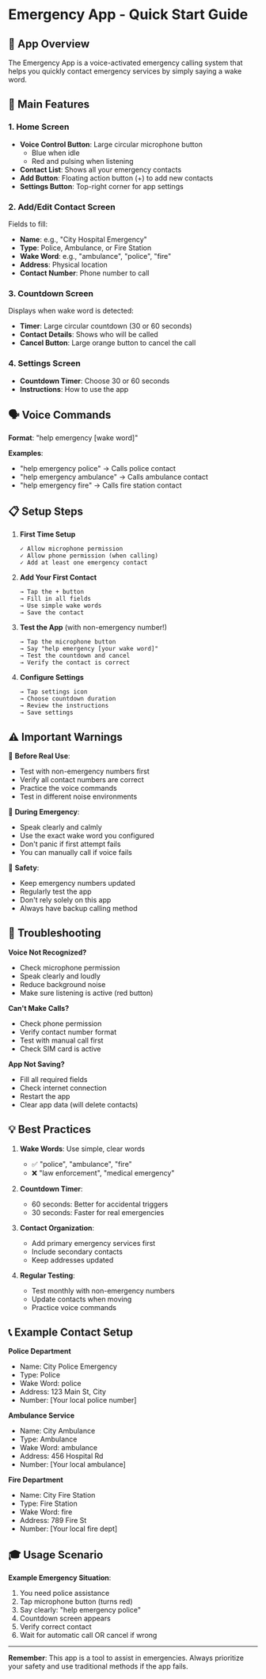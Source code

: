 # Emergency App - Quick Start Guide

## 📱 App Overview

The Emergency App is a voice-activated emergency calling system that helps you quickly contact emergency services by simply saying a wake word.

## 🎯 Main Features

### 1. Home Screen
- **Voice Control Button**: Large circular microphone button
  - Blue when idle
  - Red and pulsing when listening
- **Contact List**: Shows all your emergency contacts
- **Add Button**: Floating action button (+) to add new contacts
- **Settings Button**: Top-right corner for app settings

### 2. Add/Edit Contact Screen
Fields to fill:
- **Name**: e.g., "City Hospital Emergency"
- **Type**: Police, Ambulance, or Fire Station
- **Wake Word**: e.g., "ambulance", "police", "fire"
- **Address**: Physical location
- **Contact Number**: Phone number to call

### 3. Countdown Screen
Displays when wake word is detected:
- **Timer**: Large circular countdown (30 or 60 seconds)
- **Contact Details**: Shows who will be called
- **Cancel Button**: Large orange button to cancel the call

### 4. Settings Screen
- **Countdown Timer**: Choose 30 or 60 seconds
- **Instructions**: How to use the app

## 🗣️ Voice Commands

**Format**: "help emergency [wake word]"

**Examples**:
- "help emergency police" → Calls police contact
- "help emergency ambulance" → Calls ambulance contact
- "help emergency fire" → Calls fire station contact

## 📋 Setup Steps

1. **First Time Setup**
   ```
   ✓ Allow microphone permission
   ✓ Allow phone permission (when calling)
   ✓ Add at least one emergency contact
   ```

2. **Add Your First Contact**
   ```
   → Tap the + button
   → Fill in all fields
   → Use simple wake words
   → Save the contact
   ```

3. **Test the App** (with non-emergency number!)
   ```
   → Tap the microphone button
   → Say "help emergency [your wake word]"
   → Test the countdown and cancel
   → Verify the contact is correct
   ```

4. **Configure Settings**
   ```
   → Tap settings icon
   → Choose countdown duration
   → Review the instructions
   → Save settings
   ```

## ⚠️ Important Warnings

🚨 **Before Real Use**:
- Test with non-emergency numbers first
- Verify all contact numbers are correct
- Practice the voice commands
- Test in different noise environments

🚨 **During Emergency**:
- Speak clearly and calmly
- Use the exact wake word you configured
- Don't panic if first attempt fails
- You can manually call if voice fails

🚨 **Safety**:
- Keep emergency numbers updated
- Regularly test the app
- Don't rely solely on this app
- Always have backup calling method

## 🔧 Troubleshooting

**Voice Not Recognized?**
- Check microphone permission
- Speak clearly and loudly
- Reduce background noise
- Make sure listening is active (red button)

**Can't Make Calls?**
- Check phone permission
- Verify contact number format
- Test with manual call first
- Check SIM card is active

**App Not Saving?**
- Fill all required fields
- Check internet connection
- Restart the app
- Clear app data (will delete contacts)

## 💡 Best Practices

1. **Wake Words**: Use simple, clear words
   - ✅ "police", "ambulance", "fire"
   - ❌ "law enforcement", "medical emergency"

2. **Countdown Timer**:
   - 60 seconds: Better for accidental triggers
   - 30 seconds: Faster for real emergencies

3. **Contact Organization**:
   - Add primary emergency services first
   - Include secondary contacts
   - Keep addresses updated

4. **Regular Testing**:
   - Test monthly with non-emergency numbers
   - Update contacts when moving
   - Practice voice commands

## 📞 Example Contact Setup

**Police Department**
- Name: City Police Emergency
- Type: Police
- Wake Word: police
- Address: 123 Main St, City
- Number: [Your local police number]

**Ambulance Service**
- Name: City Ambulance
- Type: Ambulance
- Wake Word: ambulance
- Address: 456 Hospital Rd
- Number: [Your local ambulance]

**Fire Department**
- Name: City Fire Station
- Type: Fire Station
- Wake Word: fire
- Address: 789 Fire St
- Number: [Your local fire dept]

## 🎓 Usage Scenario

**Example Emergency Situation**:
1. You need police assistance
2. Tap microphone button (turns red)
3. Say clearly: "help emergency police"
4. Countdown screen appears
5. Verify correct contact
6. Wait for automatic call OR cancel if wrong

---

**Remember**: This app is a tool to assist in emergencies. Always prioritize your safety and use traditional methods if the app fails.
